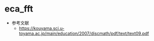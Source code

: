 # eca_fft

- 参考文献
  - https://kouyama.sci.u-toyama.ac.jp/main/education/2007/discmath/pdf/text/text09.pdf
